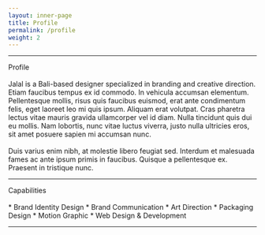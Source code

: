 ```yaml
---
layout: inner-page
title: Profile
permalink: /profile
weight: 2
---
```


<hr class="separator-first">
Profile
<br>
<br>
Jalal is a Bali-based designer specialized in branding and creative direction. Etiam faucibus tempus ex id commodo. In vehicula accumsan elementum. Pellentesque mollis, risus quis faucibus euismod, erat ante condimentum felis, eget laoreet leo mi quis ipsum. Aliquam erat volutpat. Cras pharetra lectus vitae mauris gravida ullamcorper vel id diam. Nulla tincidunt quis dui eu mollis. Nam lobortis, nunc vitae luctus viverra, justo nulla ultricies eros, sit amet posuere sapien mi accumsan nunc.
<br>
<br>
Duis varius enim nibh, at molestie libero feugiat sed. Interdum et malesuada fames ac ante ipsum primis in faucibus. Quisque a pellentesque ex. Praesent in tristique nunc.
<br>
<hr class="separator">
Capabilities
<br>
<br>
* Brand Identity Design
* Brand Communication
* Art Direction
* Packaging Design
* Motion Graphic
* Web Design & Development
<br>
<hr class="separator">
